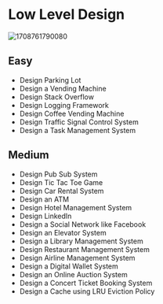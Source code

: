 # Low Level Design

![1708761790080](https://github.com/user-attachments/assets/c53dc4c6-08b7-48ac-9900-511943333ed2)



## Easy

- Design Parking Lot
- Design a Vending Machine
- Design Stack Overflow
- Design Logging Framework
- Design Coffee Vending Machine
- Design Traffic Signal Control System
- Design a Task Management System

## Medium

- Design Pub Sub System
- Design Tic Tac Toe Game
- Design Car Rental System
- Design an ATM
- Design Hotel Management System
- Design LinkedIn
- Design a Social Network like Facebook
- Design an Elevator System
- Design a Library Management System
- Design Restaurant Management System
- Design Airline Management System
- Design a Digital Wallet System
- Design an Online Auction System
- Design a Concert Ticket Booking System
- Design a Cache using LRU Eviction Policy
